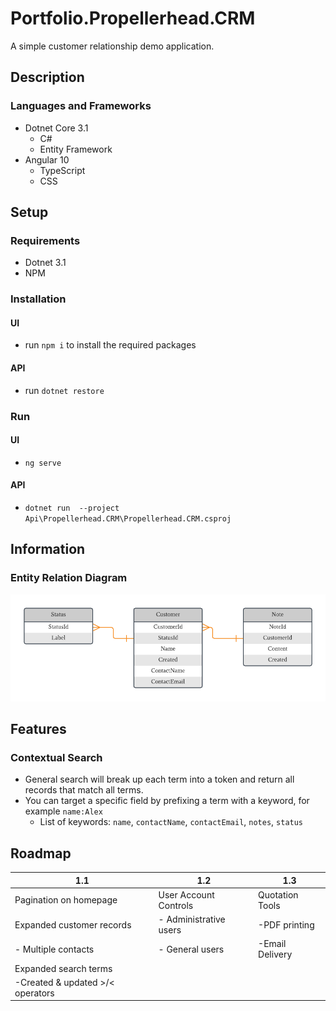 # Portfolio.Propellerhead.CRM

A simple customer relationship demo application.

## Description

### Languages and Frameworks

* Dotnet Core 3.1
  * C#
  * Entity Framework
* Angular 10
  * TypeScript
  * CSS

## Setup

### Requirements

* Dotnet 3.1
* NPM

### Installation

#### UI

* run `npm i` to install the required packages

#### API

* run `dotnet restore`

### Run

#### UI

* `ng serve`

#### API

* `dotnet run  --project Api\Propellerhead.CRM\Propellerhead.CRM.csproj`

## Information

### Entity Relation Diagram

![alt text](https://raw.githubusercontent.com/aflegel/Portfolio.Propellerhead.CRM/master/Documents/Propellerhead%20CRM%20ERD.png "ERD")

## Features

### Contextual Search

* General search will break up each term into a token and return all records that match all terms.
* You can target a specific field by prefixing a term with a keyword, for example `name:Alex`
  * List of keywords: `name`, `contactName`, `contactEmail`, `notes`, `status`

## Roadmap

| 1.1                               | 1.2                    |  1.3             |
| -------------                     |-------------           | -----            |
| Pagination on homepage            | User Account Controls  | Quotation Tools  |
| Expanded customer records         | - Administrative users | -PDF printing    |
| - Multiple contacts               | - General users        | -Email Delivery  |
| Expanded search terms             |                        |                  |
|  -Created & updated >/< operators |                        |                  |
